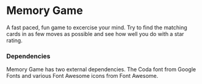 # Memory Game

A fast paced, fun game to excercise your mind. Try to find the matching cards in
as few moves as possible and see how well you do with a star rating.

### Dependencies

Memory Game has two external dependencies. The Coda font from Google Fonts and
various Font Awesome icons from Font Awesome.
